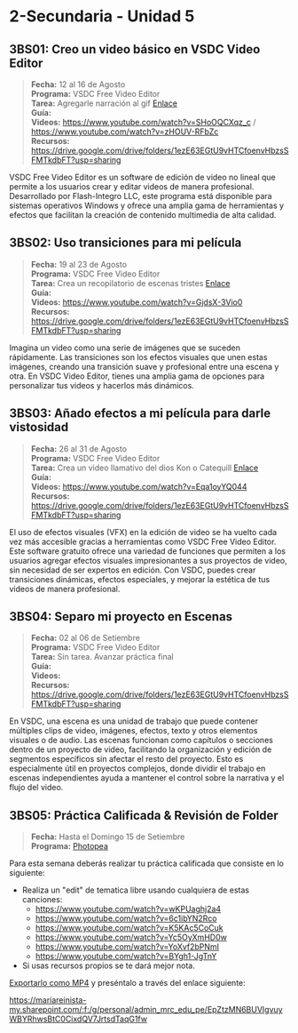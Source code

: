 # 2-Secundaria - Unidad 5

## 3BS01: Creo un video básico en VSDC Video Editor

> <i class="bi bi-calendar"></i> **Fecha:** 12 al 16 de Agosto<br><i class="bi bi-laptop"></i> **Programa:** VSDC Free Video Editor<br><i class="bi bi-clipboard-check"></i> **Tarea:** Agregarle narración al gif [Enlace](https://mariareinista-my.sharepoint.com/:f:/g/personal/admin_mrc_edu_pe/EiJfbUlYHs1GhSthWLpwltcBv54wCmac3KzbxvpDQndSMg)<br> <i class="bi bi-card-checklist"></i> **Guía:** <br> <i class="bi bi-youtube txt-red"></i> **Videos:** https://www.youtube.com/watch?v=SHoOQCXqz_c / https://www.youtube.com/watch?v=zHOUV-RFbZc<br><i class="bi bi-files"></i> **Recursos:** https://drive.google.com/drive/folders/1ezE63EGtU9vHTCfoenvHbzsSFMTkdbFT?usp=sharing

VSDC Free Video Editor es un software de edición de video no lineal que permite a los usuarios crear y editar videos de manera profesional. Desarrollado por Flash-Integro LLC, este programa está disponible para sistemas operativos Windows y ofrece una amplia gama de herramientas y efectos que facilitan la creación de contenido multimedia de alta calidad.

## 3BS02: Uso transiciones para mi película

> <i class="bi bi-calendar"></i> **Fecha:** 19 al 23 de Agosto<br><i class="bi bi-laptop"></i> **Programa:** VSDC Free Video Editor<br><i class="bi bi-clipboard-check"></i> **Tarea:** Crea un recopilatorio de escenas tristes [Enlace](https://mariareinista-my.sharepoint.com/:f:/g/personal/admin_mrc_edu_pe/EqSTTca7L_FCgKN75Etvu3wBjukwmug6A61GxOdAdCAI0g)<br> <i class="bi bi-card-checklist"></i> **Guía:** <br> <i class="bi bi-youtube txt-red"></i> **Videos:** https://www.youtube.com/watch?v=GjdsX-3Vio0<br><i class="bi bi-files"></i> **Recursos:** https://drive.google.com/drive/folders/1ezE63EGtU9vHTCfoenvHbzsSFMTkdbFT?usp=sharing

Imagina un video como una serie de imágenes que se suceden rápidamente. Las transiciones son los efectos visuales que unen estas imágenes, creando una transición suave y profesional entre una escena y otra. En VSDC Video Editor, tienes una amplia gama de opciones para personalizar tus videos y hacerlos más dinámicos.

## 3BS03: Añado efectos a mi película para darle vistosidad

> <i class="bi bi-calendar"></i> **Fecha:** 26 al 31 de Agosto<br><i class="bi bi-laptop"></i> **Programa:** VSDC Free Video Editor<br><i class="bi bi-clipboard-check"></i> **Tarea:** Crea un video llamativo del dios Kon o Catequill [Enlace](https://mariareinista-my.sharepoint.com/:f:/g/personal/admin_mrc_edu_pe/EtpiCTjoNs5ImxamS9FT-k4Bj_55YtkqU_1Gjf_yL9Y31Q)<br> <i class="bi bi-card-checklist"></i> **Guía:** <br> <i class="bi bi-youtube txt-red"></i> **Videos:** https://www.youtube.com/watch?v=Eqa1oyYQ044<br><i class="bi bi-files"></i> **Recursos:** https://drive.google.com/drive/folders/1ezE63EGtU9vHTCfoenvHbzsSFMTkdbFT?usp=sharing

El uso de efectos visuales (VFX) en la edición de video se ha vuelto cada vez más accesible gracias a herramientas como VSDC Free Video Editor. Este software gratuito ofrece una variedad de funciones que permiten a los usuarios agregar efectos visuales impresionantes a sus proyectos de video, sin necesidad de ser expertos en edición. Con VSDC, puedes crear transiciones dinámicas, efectos especiales, y mejorar la estética de tus videos de manera profesional.

## 3BS04: Separo mi proyecto en Escenas

> <i class="bi bi-calendar"></i> **Fecha:** 02 al 06 de Setiembre<br><i class="bi bi-laptop"></i> **Programa:** VSDC Free Video Editor<br><i class="bi bi-clipboard-check"></i> **Tarea:** Sin tarea. Avanzar práctica final<br> <i class="bi bi-card-checklist"></i> **Guía:** <br> <i class="bi bi-youtube txt-red"></i> **Videos:** <br><i class="bi bi-files"></i> **Recursos:** https://drive.google.com/drive/folders/1ezE63EGtU9vHTCfoenvHbzsSFMTkdbFT?usp=sharing

En VSDC, una escena es una unidad de trabajo que puede contener múltiples clips de video, imágenes, efectos, texto y otros elementos visuales o de audio. Las escenas funcionan como capítulos o secciones dentro de un proyecto de video, facilitando la organización y edición de segmentos específicos sin afectar el resto del proyecto. Esto es especialmente útil en proyectos complejos, donde dividir el trabajo en escenas independientes ayuda a mantener el control sobre la narrativa y el flujo del video.

## 3BS05: Práctica Calificada & Revisión de Folder

> <i class="bi bi-calendar"></i> **Fecha:** Hasta el Domingo 15 de Setiembre<br><i class="bi bi-laptop"></i> **Programa:** [Photopea](https://www.photopea.com/)

Para esta semana deberás realizar tu práctica calificada que consiste en lo siguiente:

- Realiza un "edit" de tematica libre usando cualquiera de estas canciones:
    - https://www.youtube.com/watch?v=wKPUaghj2a4
    - https://www.youtube.com/watch?v=6c1ibYN2Rco
    - https://www.youtube.com/watch?v=K5KAc5CoCuk
    - https://www.youtube.com/watch?v=Yc5OyXmHD0w
    - https://www.youtube.com/watch?v=YoXvf2bPNmI
    - https://www.youtube.com/watch?v=BYgh1-JgTnY
- Si usas recursos propios se te dará mejor nota.

[Exportarlo como MP4](https://youtu.be/reeiexnQkYM?si=LYJ6SRa3aRC9TNjH&t=1939) y preséntalo a través del enlace siguiente:

https://mariareinista-my.sharepoint.com/:f:/g/personal/admin_mrc_edu_pe/EpZtzMN6BUVIgvuyWBYRhwsBtC0CixdQV7JrtsdTaqG1fw





